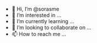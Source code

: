 - 👋 Hi, I’m @sorasme
- 👀 I’m interested in ...
- 🌱 I’m currently learning ...
- 💞️ I’m looking to collaborate on ...
- 📫 How to reach me ...

<!---
sorasme/sorasme is a ✨ special ✨ repository because its `README.md` (this file) appears on your GitHub profile.
You can click the Preview link to take a look at your changes.
--->
